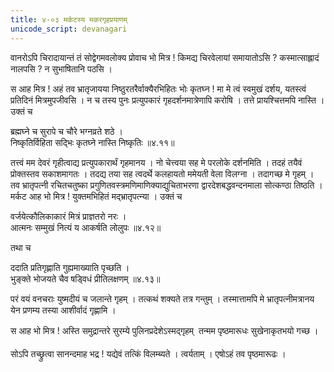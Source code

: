 ```yaml
---
title: ४-०३ मर्कटस्य मकरगृहप्रयाणम्
unicode_script: devanagari
---
```

वानरोऽपि चिरादायान्तं तं सोद्वेगमवलोक्य प्रोवाच भो मित्र ! किमद्य चिरवेलायां समायातोऽसि ? कस्मात्साह्लादं नालपसि ? न सुभाषितानि पठसि ।  

स आह मित्र ! अहं तव भ्रातृजायया निष्ठुरतरैर्वाक्यैरभिहितः भोः कृतघ्न ! मा मे त्वं स्वमुखं दर्शय, यतस्त्वं प्रतिदिनं मित्रमुपजीवसि । न च तस्य पुनः प्रत्युपकारं गृहदर्शनमात्रेणापि करोषि । तत्ते प्रायश्चित्तमपि नास्ति । उक्तं च

ब्रह्मघ्ने च सुरापे च चौरे भग्नव्रते शठे ।  
निष्कृतिर्विहिता सद्भिः कृतघ्ने नास्ति निष्कृतिः ॥४.११॥

तत्त्वं मम देवरं गृहीत्वाद्य प्रत्युपकारार्थं गृहमानय । नो चेत्त्वया सह मे परलोके दर्शनमिति । तदहं तयैवं प्रोक्तस्तव सकाशमागतः । तदद्य तया सह त्वदर्थे कलहायतो ममेयती वेला विलग्ना । तदागच्छ मे गृहम् । तव भ्रातृपत्नी रचितचतुष्का प्रगुणितवस्त्रमणिमाणिक्याद्युचिताभरणा द्वारदेशबद्धवन्दनमाला सोत्कण्ठा तिष्ठति । मर्कट आह भो मित्र ! युक्तमभिहितं मद्भ्रातृपत्न्या । उक्तं च

वर्जयेत्कौलिकाकारं मित्रं प्राज्ञतरो नरः ।  
आत्मनः सम्मुखं नित्यं य आकर्षति लोलुपः ॥४.१२॥

तथा च

ददाति प्रतिगृह्णाति गुह्यमाख्याति पृच्छति ।  
भुङ्क्ते भोजयते चैव षड्विधं प्रीतिलक्षणम् ॥४.१३॥

परं वयं वनचराः युष्मदीयं च जलान्ते गृहम् । तत्कथं शक्यते तत्र गन्तुम् । तस्मात्तामपि मे भ्रातृपत्नीमत्रानय येन प्रणम्य तस्या आशीर्वादं गृह्णामि ।  

स आह भो मित्र ! अस्ति समुद्रान्तरे सुरम्ये पुलिनप्रदेशेऽस्मद्गृहम्  तन्मम पृष्ठमारूधः सुखेनाकृतभयो गच्छ ।  

सोऽपि तच्छ्रुत्वा सानन्दमाह भद्र ! यद्येवं तत्किं विलम्ब्यते । त्वर्यताम् । एषोऽहं तव पृष्ठमारूढः ।

